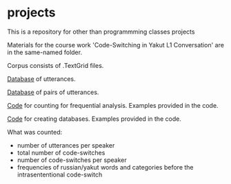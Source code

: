 # projects
This is a repository for other than programmming classes projects


Materials for the course work 'Code-Switching in Yakut L1 Conversation' are in the same-named folder.

Corpus consists of .TextGrid files.

[Database](https://github.com/aapetukhova/projects/blob/master/Code-Switching%20in%20Yakut%20L1%20Bilinguals/ordered.db) of utterances.

[Database](https://github.com/aapetukhova/projects/blob/master/Code-Switching%20in%20Yakut%20L1%20Bilinguals/turns.db) of pairs of utterances.

[Code](https://github.com/aapetukhova/projects/blob/master/Code-Switching%20in%20Yakut%20L1%20Bilinguals/analysis.ipynb) for counting for frequential analysis. Examples provided in the code.

[Code](https://github.com/aapetukhova/projects/blob/master/Code-Switching%20in%20Yakut%20L1%20Bilinguals/databases.ipynb) for creating databases. Examples provided in the code.

What was counted:
+ number of utterances per speaker
+ total number of code-switches
+ number of code-switches per speaker
+ frequencies of russian/yakut words and categories before the intrasententional code-switch
